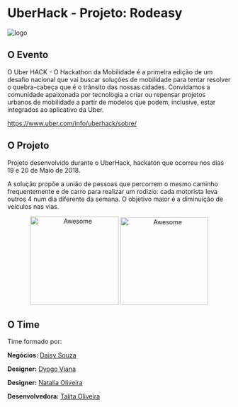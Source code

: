 # UberHack - Projeto: Rodeasy

![logo](https://user-images.githubusercontent.com/16628382/58907826-6f08ef00-86e5-11e9-8e52-630cc26a19e9.png)

## O Evento

O Uber HACK - O Hackathon da Mobilidade é a primeira edição de um desafio nacional que vai buscar soluções de mobilidade para tentar resolver o quebra-cabeça que é o trânsito das nossas cidades. Convidamos a comunidade apaixonada por tecnologia a criar ou repensar projetos urbanos de mobilidade a partir de modelos que podem, inclusive, estar integrados ao aplicativo da Uber. 

https://www.uber.com/info/uberhack/sobre/

## O Projeto

Projeto desenvolvido durante o UberHack, hackaton que ocorreu nos dias 19 e 20 de Maio de 2018.

A solução propõe a união de pessoas que percorrem o mesmo caminho frequentemente e de carro para realizar um rodízio: cada motorista leva outros 4 num dia diferente da semana. O objetivo maior é a diminuição de veículos nas vias.

<div align="center">
	<img width="200" src="fluxo-cadastro.gif" alt="Awesome">
    <img width="198" src="gif-fluxo2.gif" alt="Awesome">
</div>

## O Time

Time formado por:

**Negócios:** [Daisy Souza](https://www.linkedin.com/in/daisy-souza-79b3a0a4/)

**Designer:** [Dyogo Viana](https://github.com/DyogoViana)

**Designer:** [Natalia Oliveira](https://www.behance.net/nataliamso)

**Desenvolvedora:** [Talita Oliveira](https://github.com/talitaoliveira)
